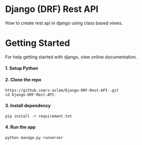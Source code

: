 # Django (DRF) Rest API
How to create rest api in django using class based views.

# Getting Started
For help getting started with django, view online documentation.

#### 1. Setup Python

#### 2. Clone the repo
```
https://github.com/s-aslam/Django-DRF-Rest-API-.git
cd Django-DRF-Rest-API-
```
#### 3. Install dependency
```
pip install -r requirement.txt
```
#### 4. Run the app
```
python manage.py runserver
```
